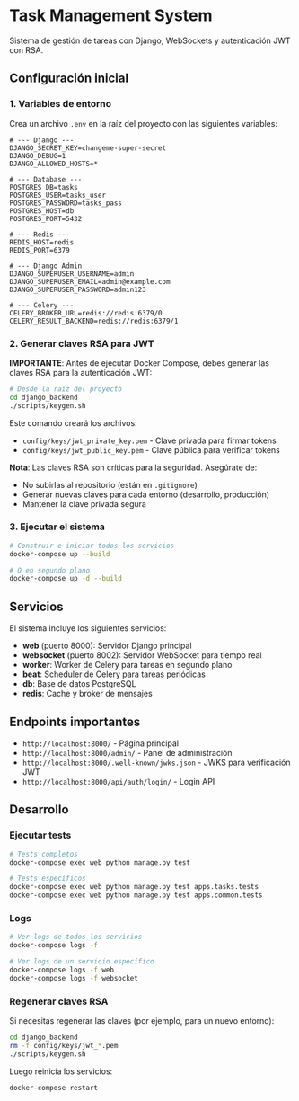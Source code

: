 # Task Management System

Sistema de gestión de tareas con Django, WebSockets y autenticación JWT con RSA.

## Configuración inicial

### 1. Variables de entorno

Crea un archivo `.env` en la raíz del proyecto con las siguientes variables:

```env
# --- Django ---
DJANGO_SECRET_KEY=changeme-super-secret
DJANGO_DEBUG=1
DJANGO_ALLOWED_HOSTS=*

# --- Database ---
POSTGRES_DB=tasks
POSTGRES_USER=tasks_user
POSTGRES_PASSWORD=tasks_pass
POSTGRES_HOST=db
POSTGRES_PORT=5432

# --- Redis ---
REDIS_HOST=redis
REDIS_PORT=6379

# --- Django Admin
DJANGO_SUPERUSER_USERNAME=admin
DJANGO_SUPERUSER_EMAIL=admin@example.com
DJANGO_SUPERUSER_PASSWORD=admin123

# --- Celery ---
CELERY_BROKER_URL=redis://redis:6379/0
CELERY_RESULT_BACKEND=redis://redis:6379/1
```

### 2. Generar claves RSA para JWT

**IMPORTANTE**: Antes de ejecutar Docker Compose, debes generar las claves RSA para la autenticación JWT:

```bash
# Desde la raíz del proyecto
cd django_backend
./scripts/keygen.sh
```

Este comando creará los archivos:
- `config/keys/jwt_private_key.pem` - Clave privada para firmar tokens
- `config/keys/jwt_public_key.pem` - Clave pública para verificar tokens

**Nota**: Las claves RSA son críticas para la seguridad. Asegúrate de:
- No subirlas al repositorio (están en `.gitignore`)
- Generar nuevas claves para cada entorno (desarrollo, producción)
- Mantener la clave privada segura

### 3. Ejecutar el sistema

```bash
# Construir e iniciar todos los servicios
docker-compose up --build

# O en segundo plano
docker-compose up -d --build
```

## Servicios

El sistema incluye los siguientes servicios:

- **web** (puerto 8000): Servidor Django principal
- **websocket** (puerto 8002): Servidor WebSocket para tiempo real
- **worker**: Worker de Celery para tareas en segundo plano
- **beat**: Scheduler de Celery para tareas periódicas
- **db**: Base de datos PostgreSQL
- **redis**: Cache y broker de mensajes

## Endpoints importantes

- `http://localhost:8000/` - Página principal
- `http://localhost:8000/admin/` - Panel de administración
- `http://localhost:8000/.well-known/jwks.json` - JWKS para verificación JWT
- `http://localhost:8000/api/auth/login/` - Login API

## Desarrollo

### Ejecutar tests

```bash
# Tests completos
docker-compose exec web python manage.py test

# Tests específicos
docker-compose exec web python manage.py test apps.tasks.tests
docker-compose exec web python manage.py test apps.common.tests
```

### Logs

```bash
# Ver logs de todos los servicios
docker-compose logs -f

# Ver logs de un servicio específico
docker-compose logs -f web
docker-compose logs -f websocket
```

### Regenerar claves RSA

Si necesitas regenerar las claves (por ejemplo, para un nuevo entorno):

```bash
cd django_backend
rm -f config/keys/jwt_*.pem
./scripts/keygen.sh
```

Luego reinicia los servicios:

```bash
docker-compose restart
```
